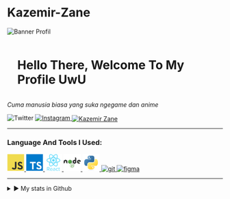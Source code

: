 # Kazemir-Zane
<p align="left">
  <img src="https://c.tenor.com/Z6Sx7xwWTFAAAAAC/tenor.gif" alt="Banner Profil" width="800"/>
</p>

<div id="user-content-toc">
  <ul align="left">
    <summary><h1 style="display: inline-block;">Hello There, Welcome To My Profile UwU </h1></summary>
  </ul>
</div>

<p align="left">
  <i>Cuma manusia biasa yang suka ngegame dan anime</i>
</p>

<p align="left">
  <a href="https://discord.com/users/ID_1089547617521913987>
    <img src="https://api.lanyard.rest/v1/users/ID_1089547617521913987.png" />
  </a>
</p>

<p align="left>
  <a href="https://twitter.com/NAdriayan" target="_blank">
    <img src="https://img.shields.io/badge/Twitter-1DA1F2?style=for-the-badge&logo=twitter&logoColor=white" alt="Twitter"/>
  </a>
  <a href="https://instagram.com/zaa_andr" target="_blank">
    <img src="https://img.shields.io/badge/Instagram-E4405F?style=for-the-badge&logo=instagram&logoColor=white" alt="Instagram"/>
  </a>
  <a href="https://www.youtube.com/c/KazemirZane" target="blank"><img align="center" src="https://raw.githubusercontent.com/rahuldkjain/github-profile-readme-generator/master/src/images/icons/Social/youtube.svg" alt="Kazemir Zane" height="30" width="40" /></a>
</p>

---

### Language And Tools I Used:
<p align="left">
    <a href="https://developer.mozilla.org/en-US/docs/Web/JavaScript" target="_blank" rel="noreferrer"> <img src="https://raw.githubusercontent.com/devicons/devicon/master/icons/javascript/javascript-original.svg" alt="javascript" width="40" height="40"/> </a>
    <a href="https://www.typescriptlang.org/" target="_blank" rel="noreferrer"> <img src="https://raw.githubusercontent.com/devicons/devicon/master/icons/typescript/typescript-original.svg" alt="typescript" width="40" height="40"/> </a>
    <a href="https://reactjs.org/" target="_blank" rel="noreferrer"> <img src="https://raw.githubusercontent.com/devicons/devicon/master/icons/react/react-original-wordmark.svg" alt="react" width="40" height="40"/> </a>
    <a href="https://nodejs.org" target="_blank" rel="noreferrer"> <img src="https://raw.githubusercontent.com/devicons/devicon/master/icons/nodejs/nodejs-original-wordmark.svg" alt="nodejs" width="40" height="40"/> </a>
    <a href="https://www.python.org" target="_blank" rel="noreferrer"> <img src="https://raw.githubusercontent.com/devicons/devicon/2ae2a900d2f041da66e950e4d48052658d850630/icons/python/python-original.svg" alt="python" width="40" height="40"/> </a>
    <a href="https://git-scm.com/" target="_blank" rel="noreferrer"> <img src="https://www.vectorlogo.zone/logos/git-scm/git-scm-icon.svg" alt="git" width="40" height="40"/> </a>
    <a href="https://www.figma.com/" target="_blank" rel="noreferrer"> <img src="https://www.vectorlogo.zone/logos/figma/figma-icon.svg" alt="figma" width="40" height="40"/> </a>
</p>

---

<details>
  <summary>► My stats in Github</summary>
  
  <p align="center">
    <img src="https://github-readme-stats.vercel.app/api?username=Kazemir-Zaner&show_icons=true&locale=id&theme=dracula&hide_border=true" alt="GitHub Stats"/>
    <br/>
    <img src="https://github-readme-stats.vercel.app/api/top-langs/?username=Kazemir-Zane&layout=compact&locale=id&theme=dracula&hide_border=true" alt="Top Languages"/>
  </p>
  
</details>
